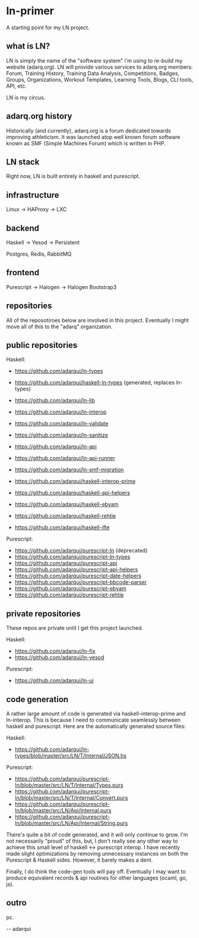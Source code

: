 # ln-primer

A starting point for my LN project.

## what is LN?

LN is simply the name of the "software system" i'm using to re-build my website (adarq.org). LN will
provide various services to adarq.org members: Forum, Training History, Training Data Analysis,
Competitions, Badges, Groups, Organizations, Workout Templates, Learning Tools, Blogs, CLI tools,
API, etc.

LN is my circus.

## adarq.org history

Historically (and currently), adarq.org is a forum dedicated towards improving athleticism. It
was launched atop well known forum software known as SMF (Simple Machines Forum) which is written
in PHP.

## LN stack

Right now, LN is built entirely in haskell and purescript.

## infrastructure

Linux -> HAProxy -> LXC

## backend

Haskell -> Yesod -> Persistent

Postgres, Redis, RabbitMQ

## frontend

Purescript -> Halogen -> Halogen Bootstrap3

## repositories

All of the reposotiroes below are involved in this project.  Eventually I might move all of this to the "adarq" organization.

## public repositories

Haskell:
- https://github.com/adarqui/ln-types
- https://github.com/adarqui/haskell-ln-types (generated, replaces ln-types)
- https://github.com/adarqui/ln-lib
- https://github.com/adarqui/ln-interop
- https://github.com/adarqui/ln-validate
- https://github.com/adarqui/ln-sanitize
- https://github.com/adarqui/ln-api
- https://github.com/adarqui/ln-api-runner
- https://github.com/adarqui/ln-smf-migration

- https://github.com/adarqui/haskell-interop-prime
- https://github.com/adarqui/haskell-api-helpers
- https://github.com/adarqui/haskell-ebyam
- https://github.com/adarqui/haskell-rehtie
- https://github.com/adarqui/haskell-ifte

Purescript:
- https://github.com/adarqui/purescript-ln (deprecated)
- https://github.com/adarqui/purescript-ln-types
- https://github.com/adarqui/purescript-api
- https://github.com/adarqui/purescript-api-helpers
- https://github.com/adarqui/purescript-date-helpers
- https://github.com/adarqui/purescript-bbcode-parser
- https://github.com/adarqui/purescript-ebyam
- https://github.com/adarqui/purescript-rehtie

## private repositories

These repos are private until I get this project launched.

Haskell:
- https://github.com/adarqui/ln-fix
- https://github.com/adarqui/ln-yesod

Purescript:
- https://github.com/adarqui/ln-ui

## code generation

A rather large amount of code is generated via haskell-interop-prime and ln-interop. This is because I need to communicate seamlessly
between haskell and purescript. Here are the automatically generated source files:

Haskell:
- https://github.com/adarqui/ln-types/blob/master/src/LN/T/Internal/JSON.hs

Purescript:
- https://github.com/adarqui/purescript-ln/blob/master/src/LN/T/Internal/Types.purs
- https://github.com/adarqui/purescript-ln/blob/master/src/LN/T/Internal/Convert.purs
- https://github.com/adarqui/purescript-ln/blob/master/src/LN/Api/Internal.purs
- https://github.com/adarqui/purescript-ln/blob/master/src/LN/Api/Internal/String.purs

There's quite a bit of code generated, and it will only continue to grow. I'm not necessarily "proud" of this, but, I don't really
see any other way to achieve this small level of haskell <-> purescript interop. I have recently made slight optimizations by
removing unnecessary instances on both the Purescript & Haskell sides. However, it barely makes a dent.

Finally, I do think the code-gen tools will pay off. Eventually I may want to produce equivalent records & api routines for
other languages (ocaml, go, js).

## outro

pc.

-- adarqui
